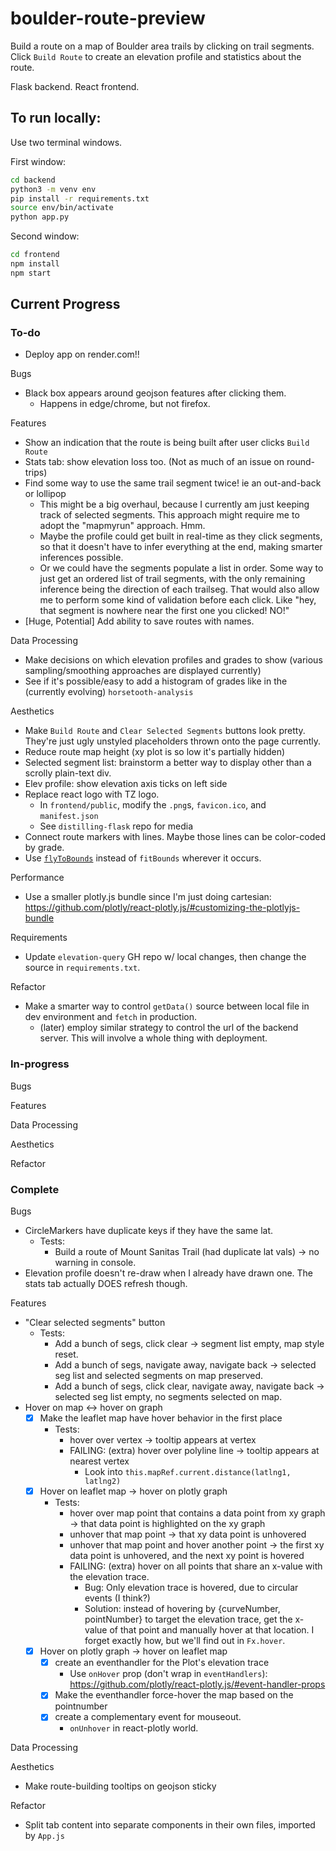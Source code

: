# boulder-route-preview

Build a route on a map of Boulder area trails by clicking on trail segments.
Click `Build Route` to create an elevation profile and statistics about the route.

Flask backend. React frontend.

## To run locally:

Use two terminal windows.

First window:

```sh
cd backend
python3 -m venv env
pip install -r requirements.txt
source env/bin/activate
python app.py
```

Second window:

```sh
cd frontend
npm install
npm start
```

## Current Progress

### To-do

- Deploy app on render.com!!

Bugs
- Black box appears around geojson features after clicking them.
  - Happens in edge/chrome, but not firefox.

Features
- Show an indication that the route is being built after user clicks
  `Build Route`
- Stats tab: show elevation loss too.
  (Not as much of an issue on round-trips)
- Find some way to use the same trail segment twice! ie an out-and-back or lollipop
  - This might be a big overhaul, because I currently am just keeping track of
    selected segments. This approach might require me to adopt the "mapmyrun"
    approach. Hmm. 
  - Maybe the profile could get built in real-time as they click
    segments, so that it doesn't have to infer everything at the end, making
    smarter inferences possible. 
  - Or we could have the segments populate a 
    list in order. Some way to just get an ordered list of trail segments,
    with the only remaining inference being the direction of each trailseg.
    That would also allow me to perform some kind of validation before each click.
    Like "hey, that segment is nowhere near the first one you clicked! NO!"
- [Huge, Potential] Add ability to save routes with names.

Data Processing
- Make decisions on which elevation profiles and grades to show
  (various sampling/smoothing approaches are displayed currently)
- See if it's possible/easy to add a histogram of grades like
  in the (currently evolving) `horsetooth-analysis`

Aesthetics
- Make `Build Route` and `Clear Selected Segments` buttons look pretty.
  They're just ugly unstyled placeholders thrown onto the page currently.
- Reduce route map height (xy plot is so low it's partially hidden)
- Selected segment list: brainstorm a better way to display other than
  a scrolly plain-text div.
- Elev profile: show elevation axis ticks on left side
- Replace react logo with TZ logo.
  - In `frontend/public`, modify the `.png`s, `favicon.ico`, and `manifest.json`
  - See `distilling-flask` repo for media
- Connect route markers with lines. 
  Maybe those lines can be color-coded by grade.
- Use [`flyToBounds`](https://leafletjs.com/reference.html#map-flytobounds)
  instead of `fitBounds` wherever it occurs.

Performance
- Use a smaller plotly.js bundle since I'm just doing cartesian:
  https://github.com/plotly/react-plotly.js/#customizing-the-plotlyjs-bundle

Requirements
- Update `elevation-query` GH repo w/ local changes, then change
  the source in `requirements.txt`.

Refactor
- Make a smarter way to control `getData()` source between
  local file in dev environment and `fetch` in production.
  - (later) employ similar strategy to control the url of the
    backend server. This will involve a whole thing with deployment.

### In-progress

Bugs

Features

Data Processing

Aesthetics

Refactor

### Complete

Bugs
- CircleMarkers have duplicate keys if they have the same lat.
  - Tests:
    - Build a route of Mount Sanitas Trail (had duplicate lat vals)
      -> no warning in console.
- Elevation profile doesn't re-draw when I already have drawn one.
  The stats tab actually DOES refresh though.

Features
- "Clear selected segments" button
  - Tests:
    - Add a bunch of segs, click clear -> segment list empty, map style reset.
    - Add a bunch of segs, navigate away, navigate back -> selected seg list 
      and selected segments on map preserved.
    - Add a bunch of segs, click clear, navigate away, navigate back ->
      selected seg list empty, no segments selected on map.
- Hover on map <-> hover on graph
  - [x] Make the leaflet map have hover behavior in the first place
    - Tests: 
      - hover over vertex -> tooltip appears at vertex
      - FAILING: (extra) hover over polyline line 
        -> tooltip appears at nearest vertex
        - Look into `this.mapRef.current.distance(latlng1, latlng2)`
  - [x] Hover on leaflet map -> hover on plotly graph
    - Tests:
      - hover over map point that contains a data point from xy graph
        -> that data point is highlighted on the xy graph
      - unhover that map point -> that xy data point is unhovered
      - unhover that map point and hover another point
        -> the first xy data point is unhovered, and the next xy point is hovered
      - FAILING: (extra) hover on all points that share an x-value with the
        elevation trace.
        - Bug: Only elevation trace is hovered, due to circular events (I think?)
        - Solution: instead of hovering by {curveNumber, pointNumber} to target
          the elevation trace, get the x-value of that point and manually hover
          at that location. I forget exactly how, but we'll find out in `Fx.hover`.
  - [x] Hover on plotly graph -> hover on leaflet map
    - [x] create an eventhandler for the Plot's elevation trace
      - Use `onHover` prop (don't wrap in `eventHandlers`):
        https://github.com/plotly/react-plotly.js/#event-handler-props
    - [x] Make the eventhandler force-hover the map based on the
          pointnumber
    - [x] create a complementary event for mouseout.
      - `onUnhover` in react-plotly world.

Data Processing

Aesthetics
- Make route-building tooltips on geojson sticky

Refactor
- Split tab content into separate components in their own files, imported by `App.js`
